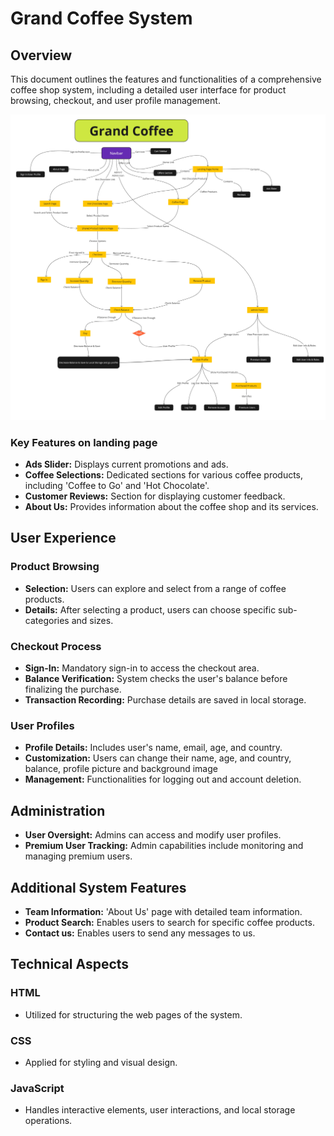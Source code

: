 # Grand Coffee System

## Overview
This document outlines the features and functionalities of a comprehensive coffee shop system, including a detailed user interface for product browsing, checkout, and user profile management.

![Flowchart of Grand Coffee System](assets/docs/flow-chart.jpg)


### Key Features on landing page 
- **Ads Slider:** Displays current promotions and ads.
- **Coffee Selections:** Dedicated sections for various coffee products, including 'Coffee to Go' and 'Hot Chocolate'.
- **Customer Reviews:** Section for displaying customer feedback.
- **About Us:** Provides information about the coffee shop and its services.

## User Experience

### Product Browsing
- **Selection:** Users can explore and select from a range of coffee products.
- **Details:** After selecting a product, users can choose specific sub-categories and sizes.

### Checkout Process
- **Sign-In:** Mandatory sign-in to access the checkout area.
- **Balance Verification:** System checks the user's balance before finalizing the purchase.
- **Transaction Recording:** Purchase details are saved in local storage.

### User Profiles
- **Profile Details:** Includes user's name, email, age, and country.
- **Customization:** Users can change their name, age, and country, balance, profile picture and background image 
- **Management:** Functionalities for logging out and account deletion.

## Administration
- **User Oversight:** Admins can access and modify user profiles.
- **Premium User Tracking:** Admin capabilities include monitoring and managing premium users.

## Additional System Features
- **Team Information:** 'About Us' page with detailed team information.
- **Product Search:** Enables users to search for specific coffee products.
- **Contact us:** Enables users to send any messages to us.

## Technical Aspects
### HTML
- Utilized for structuring the web pages of the system.

### CSS
- Applied for styling and visual design.

### JavaScript
- Handles interactive elements, user interactions, and local storage operations.

